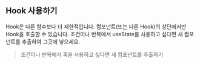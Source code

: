 ## Hook 사용하기

Hook은 다른 함수보다 더 제한적입니다. 컴포넌트(또는 다른 Hook)의 상단에서만 Hook을 호출할 수 있습니다. 조건이나 반복에서 useState를 사용하고 싶다면 새 컴포넌트를 추출하여 그곳에 넣으세요.

> 조건이나 반복에서 훅을 사용하고 싶다면 새 컴포넌트를 추출하기
